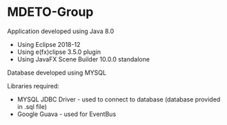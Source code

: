 # MDETO-Group

Application developed using Java 8.0
  * Using Eclipse 2018-12
  * Using e(fx)clipse 3.5.0 plugin
  * Using JavaFX Scene Builder 10.0.0 standalone
 
 Database developed using MYSQL

Libraries required:
  * MYSQL JDBC Driver - used to connect to database (database provided in .sql file)
  * Google Guava - used for EventBus
 
